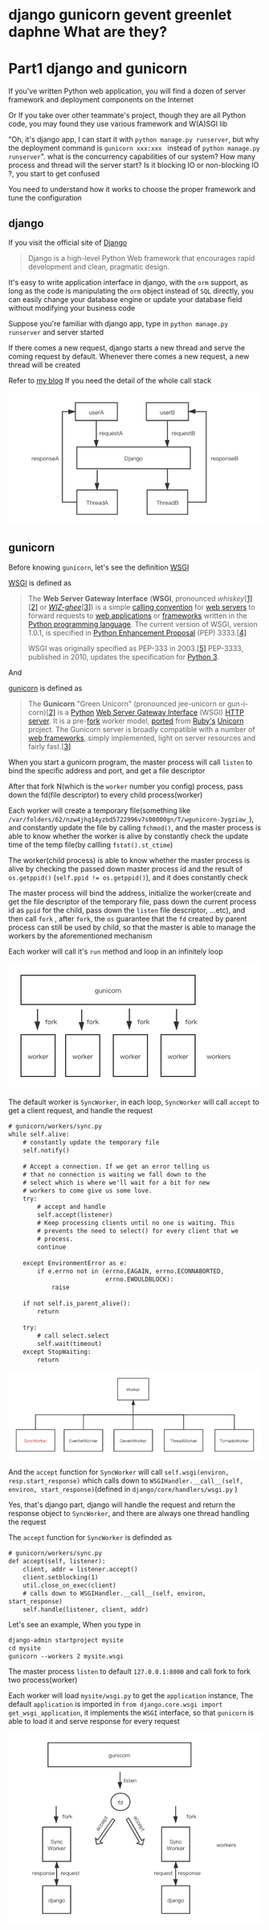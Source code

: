 # django gunicorn gevent greenlet daphne What are they?

# Part1 django and gunicorn

If you've written Python web application, you will find a dozen of server framework and deployment components on the Internet

Or If you take over other teammate's project, though they are all Python code, you may found they use various framework and W(A)SGI lib

"Oh, it's django app, I can start it with `python manage.py runserver`, but why the deployment command is `gunicorn xxx:xxx ` instead of `python manage.py runserver`". what is the concurrency capabilities of our system? How many process and thread will the server start? Is it blocking IO or non-blocking IO ?, you start to get confused

You need to understand how it works to choose the proper framework and tune the configuration

## django

If you visit the official site of [Django](https://github.com/django/django)

> Django is a high-level Python Web framework that encourages rapid development and clean, pragmatic design.

It's easy to write application interface in django, with the `orm` support, as long as the code is manipulating the `orm` object instead of `SQL` directly, you can easily change your database engine or update your database field without modifying your business code

Suppose you're familiar with django app, type in ``python manage.py runserver`` and server started

If there comes a new request, django starts a new thread and serve the coming request by default. Whenever there comes a new request, a new thread will be created

Refer to [my blog](https://blog.csdn.net/qq_31720329/article/details/90295027?spm=1001.2014.3001.5501) If you need the detail of the whole call stack

![schedule_django](./schedule_django.png)

## gunicorn

Before knowing `gunicorn`, let's see the definition [WSGI](https://en.wikipedia.org/wiki/Web_Server_Gateway_Interface)

[WSGI](https://en.wikipedia.org/wiki/Web_Server_Gateway_Interface) is defined as 

> The **Web Server Gateway Interface** (**WSGI**, pronounced *whiskey*[[1\]](https://en.wikipedia.org/wiki/Web_Server_Gateway_Interface#cite_note-1)[[2\]](https://en.wikipedia.org/wiki/Web_Server_Gateway_Interface#cite_note-2) or [*WIZ-ghee*](https://en.wikipedia.org/wiki/Help:Pronunciation_respelling_key)[[3\]](https://en.wikipedia.org/wiki/Web_Server_Gateway_Interface#cite_note-3)) is a simple [calling convention](https://en.wikipedia.org/wiki/Calling_convention) for [web servers](https://en.wikipedia.org/wiki/Web_server) to forward requests to [web applications](https://en.wikipedia.org/wiki/Web_application) or [frameworks](https://en.wikipedia.org/wiki/Web_framework) written in the [Python programming language](https://en.wikipedia.org/wiki/Python_(programming_language)). The current version of WSGI, version 1.0.1, is specified in [Python Enhancement Proposal](https://en.wikipedia.org/wiki/Python_Enhancement_Proposal) (PEP) 3333.[[4\]](https://en.wikipedia.org/wiki/Web_Server_Gateway_Interface#cite_note-:0-4)
>
> WSGI was originally specified as PEP-333 in 2003.[[5\]](https://en.wikipedia.org/wiki/Web_Server_Gateway_Interface#cite_note-5) PEP-3333, published in 2010, updates the specification for [Python 3](https://en.wikipedia.org/wiki/Python_3).

And 

[gunicorn](https://en.wikipedia.org/wiki/Gunicorn) is defined as 

> The **Gunicorn** "Green Unicorn" (pronounced jee-unicorn or gun-i-corn)[[2\]](https://en.wikipedia.org/wiki/Gunicorn#cite_note-2) is a [Python](https://en.wikipedia.org/wiki/Python_(programming_language)) [Web Server Gateway Interface](https://en.wikipedia.org/wiki/Web_Server_Gateway_Interface) (WSGI) [HTTP server](https://en.wikipedia.org/wiki/Web_server). It is a pre-[fork](https://en.wikipedia.org/wiki/Fork_(operating_system)) worker model, [ported](https://en.wikipedia.org/wiki/Porting) from [Ruby's](https://en.wikipedia.org/wiki/Ruby_(programming_language)) [Unicorn](https://en.wikipedia.org/wiki/Unicorn_(web_server)) project. The Gunicorn server is broadly compatible with a number of [web frameworks](https://en.wikipedia.org/wiki/Web_framework), simply implemented, light on server resources and fairly fast.[[3\]](https://en.wikipedia.org/wiki/Gunicorn#cite_note-3)

When you start a gunicorn program, the master process will call  `listen` to bind the specific address and port, and get a file descriptor

After that fork N(which is the `worker` number you config) process, pass down the fd(file descriptor) to every child process(worker)

Each worker will create a temporary file(something like `/var/folders/62/nzw4jhq14yzbd5722996v7s00000gn/T/wgunicorn-3ygziaw_`), and constantly update the file by calling `fchmod()`, and the master process is able to know whether the worker is alive by constantly check the update time of the temp file(by callling `fstat().st_ctime`)

The worker(child process) is able to know whether the master process is alive by checking the passed down master process id and the result of `os.getppid()` (`self.ppid != os.getppid()`), and it does constantly check

The master process will bind the address, initialize the worker(create and get the file descriptor of the temporary file, pass down the current process id as `ppid` for the child, pass down the  `listen` file descriptor, ...etc), and then call `fork` , after `fork`, the `os` guarantee that the `fd` created by parent process can still be used by child, so that the master is able to manage the workers by the aforementioned mechanism

Each worker will call it's `run` method and loop in an infinitely loop

![e](./gunicorn.png)

The default worker is `SyncWorker`, in each loop, `SyncWorker` will call `accept` to get a client request, and handle the request

```python3
# gunicorn/workers/sync.py
while self.alive:
    # constantly update the temporary file
    self.notify()

    # Accept a connection. If we get an error telling us
    # that no connection is waiting we fall down to the
    # select which is where we'll wait for a bit for new
    # workers to come give us some love.
    try:
        # accept and handle
        self.accept(listener)
        # Keep processing clients until no one is waiting. This
        # prevents the need to select() for every client that we
        # process.
        continue

    except EnvironmentError as e:
        if e.errno not in (errno.EAGAIN, errno.ECONNABORTED,
                           errno.EWOULDBLOCK):
            raise

    if not self.is_parent_alive():
        return
        
    try:
        # call select.select
        self.wait(timeout)
    except StopWaiting:
        return
```



![workers](./workers.png)

And the `accept`  function for `SyncWorker` will call `self.wsgi(environ, resp.start_response)` which calls down to `WSGIHandler.__call__(self, environ, start_response)`(defined in `django/core/handlers/wsgi.py` )

Yes, that's django part, django will handle the request and return the response object to `SyncWorker`, and there are always one thread handling the request

The `accept`  function for `SyncWorker` is definded as 

```python3
# gunicorn/workers/sync.py
def accept(self, listener):
    client, addr = listener.accept()
    client.setblocking(1)
    util.close_on_exec(client)
    # calls down to WSGIHandler.__call__(self, environ, start_response)
    self.handle(listener, client, addr)
```

Let's see an example, When you type in 

```shell
django-admin startproject mysite
cd mysite
gunicorn --workers 2 mysite.wsgi
```

The master process `listen` to default `127.0.0.1:8000` and call fork to fork two process(worker) 

Each worker will load `mysite/wsgi.py` to get the `application` instance, The default `application` is imported in `from django.core.wsgi import get_wsgi_application`, it implements the `WSGI` interface, so that `gunicorn` is able to load it and serve response for every request

![django_example](./django_example.png)

